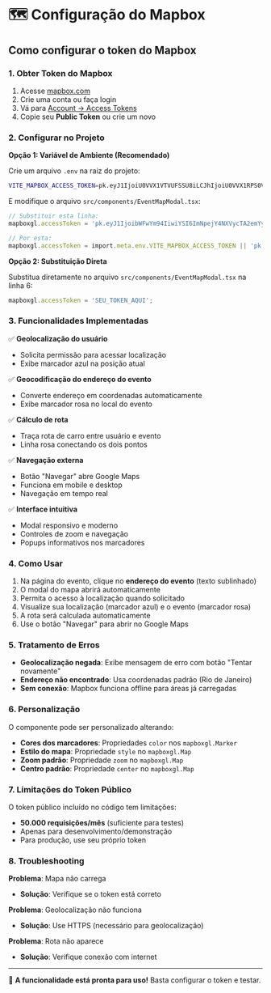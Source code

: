 # 🗺️ Configuração do Mapbox

## Como configurar o token do Mapbox

### 1. Obter Token do Mapbox

1. Acesse [mapbox.com](https://www.mapbox.com/)
2. Crie uma conta ou faça login
3. Vá para [Account → Access Tokens](https://account.mapbox.com/access-tokens/)
4. Copie seu **Public Token** ou crie um novo

### 2. Configurar no Projeto

**Opção 1: Variável de Ambiente (Recomendado)**

Crie um arquivo `.env` na raiz do projeto:
```bash
VITE_MAPBOX_ACCESS_TOKEN=pk.eyJ1IjoiU0VVX1VTVUFSSU8iLCJhIjoiU0VVX1RPS0VOIn0...
```

E modifique o arquivo `src/components/EventMapModal.tsx`:
```typescript
// Substituir esta linha:
mapboxgl.accessToken = 'pk.eyJ1IjoibWFwYm94IiwiYSI6ImNpejY4NXVycTA2emYycXBndHRqcmZ3N3gifQ.rJcFIG214AriISLbB6B5aw';

// Por esta:
mapboxgl.accessToken = import.meta.env.VITE_MAPBOX_ACCESS_TOKEN || 'pk.eyJ1IjoibWFwYm94IiwiYSI6ImNpejY4NXVycTA2emYycXBndHRqcmZ3N3gifQ.rJcFIG214AriISLbB6B5aw';
```

**Opção 2: Substituição Direta**

Substitua diretamente no arquivo `src/components/EventMapModal.tsx` na linha 6:
```typescript
mapboxgl.accessToken = 'SEU_TOKEN_AQUI';
```

### 3. Funcionalidades Implementadas

✅ **Geolocalização do usuário**
- Solicita permissão para acessar localização
- Exibe marcador azul na posição atual

✅ **Geocodificação do endereço do evento**
- Converte endereço em coordenadas automaticamente
- Exibe marcador rosa no local do evento

✅ **Cálculo de rota**
- Traça rota de carro entre usuário e evento
- Linha rosa conectando os dois pontos

✅ **Navegação externa**
- Botão "Navegar" abre Google Maps
- Funciona em mobile e desktop
- Navegação em tempo real

✅ **Interface intuitiva**
- Modal responsivo e moderno
- Controles de zoom e navegação
- Popups informativos nos marcadores

### 4. Como Usar

1. Na página do evento, clique no **endereço do evento** (texto sublinhado)
2. O modal do mapa abrirá automaticamente
3. Permita o acesso à localização quando solicitado
4. Visualize sua localização (marcador azul) e o evento (marcador rosa)
5. A rota será calculada automaticamente
6. Use o botão "Navegar" para abrir no Google Maps

### 5. Tratamento de Erros

- **Geolocalização negada**: Exibe mensagem de erro com botão "Tentar novamente"
- **Endereço não encontrado**: Usa coordenadas padrão (Rio de Janeiro)
- **Sem conexão**: Mapbox funciona offline para áreas já carregadas

### 6. Personalização

O componente pode ser personalizado alterando:
- **Cores dos marcadores**: Propriedades `color` nos `mapboxgl.Marker`
- **Estilo do mapa**: Propriedade `style` no `mapboxgl.Map`
- **Zoom padrão**: Propriedade `zoom` no `mapboxgl.Map`
- **Centro padrão**: Propriedade `center` no `mapboxgl.Map`

### 7. Limitações do Token Público

O token público incluído no código tem limitações:
- **50.000 requisições/mês** (suficiente para testes)
- Apenas para desenvolvimento/demonstração
- Para produção, use seu próprio token

### 8. Troubleshooting

**Problema**: Mapa não carrega
- **Solução**: Verifique se o token está correto

**Problema**: Geolocalização não funciona
- **Solução**: Use HTTPS (necessário para geolocalização)

**Problema**: Rota não aparece
- **Solução**: Verifique conexão com internet

---

🎯 **A funcionalidade está pronta para uso!** Basta configurar o token e testar.